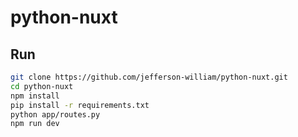 # python-nuxt

## Run

```bash
git clone https://github.com/jefferson-william/python-nuxt.git
cd python-nuxt
npm install
pip install -r requirements.txt
python app/routes.py
npm run dev
```

